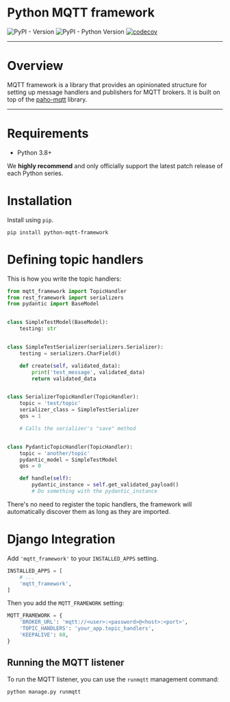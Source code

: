 # Python MQTT framework

![PyPI - Version](https://img.shields.io/pypi/v/python-mqtt-framework)
![PyPI - Python Version](https://img.shields.io/pypi/pyversions/python-mqtt-framework)
[![codecov](https://codecov.io/github/jourdanrodrigues/python-mqtt-framework/graph/badge.svg?token=L3VL6QCO77)](https://codecov.io/github/jourdanrodrigues/python-mqtt-framework)

---

# Overview

MQTT framework is a library that provides an opinionated structure for setting up message handlers and publishers for MQTT brokers. It is built on top of the [paho-mqtt](https://pypi.org/project/paho-mqtt/) library.

----

# Requirements

* Python 3.8+

We **highly recommend** and only officially support the latest patch release of each Python series.

# Installation

Install using `pip`.

    pip install python-mqtt-framework

# Defining topic handlers

This is how you write the topic handlers:

```python
from mqtt_framework import TopicHandler
from rest_framework import serializers
from pydantic import BaseModel


class SimpleTestModel(BaseModel):
    testing: str


class SimpleTestSerializer(serializers.Serializer):
    testing = serializers.CharField()

    def create(self, validated_data):
        print('test_message', validated_data)
        return validated_data


class SerializerTopicHandler(TopicHandler):
    topic = 'test/topic'
    serializer_class = SimpleTestSerializer
    qos = 1

    # Calls the serializer's "save" method


class PydanticTopicHandler(TopicHandler):
    topic = 'another/topic'
    pydantic_model = SimpleTestModel
    qos = 0

    def handle(self):
        pydantic_instance = self.get_validated_payload()
        # Do something with the pydantic_instance
```

There's no need to register the topic handlers, the framework will automatically discover them as long as they are imported.

# Django Integration

Add `'mqtt_framework'` to your `INSTALLED_APPS` setting.

```python
INSTALLED_APPS = [
    # ...
    'mqtt_framework',
]
```

Then you add the `MQTT_FRAMEWORK` setting:

```python
MQTT_FRAMEWORK = {
    'BROKER_URL': 'mqtt://<user>:<password>@<host>:<port>',
    'TOPIC_HANDLERS': 'your_app.topic_handlers',
    'KEEPALIVE': 60,
}
```

## Running the MQTT listener

To run the MQTT listener, you can use the `runmqtt` management command:

    python manage.py runmqtt
